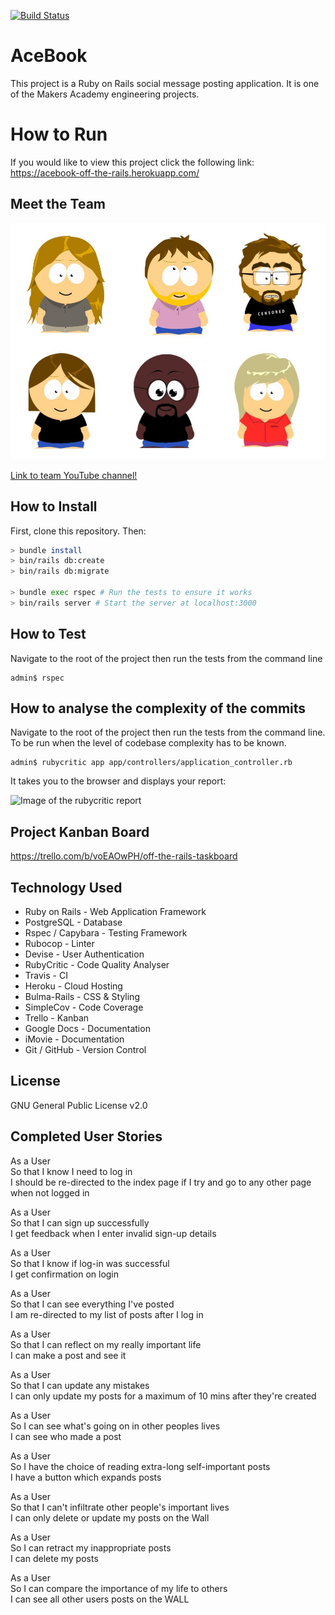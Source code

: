 [![Build Status](https://travis-ci.org/lucianmot/acebook-off-the-rails.svg?branch=master)](https://travis-ci.org/lucianmot/acebook-off-the-rails)

# AceBook

This project is a Ruby on Rails social message posting application. It is one of the Makers Academy engineering projects.

# How to Run

If you would like to view this project click the following link:<br />
https://acebook-off-the-rails.herokuapp.com/

## Meet the Team

![Team Off-the-Rails](team-otr.jpg)

[Link to team YouTube channel!](https://www.youtube.com/channel/UCjQnMV5qEJ1BF_MSobdw01Q)

## How to Install

First, clone this repository. Then:

```bash
> bundle install
> bin/rails db:create
> bin/rails db:migrate

> bundle exec rspec # Run the tests to ensure it works
> bin/rails server # Start the server at localhost:3000
```

## How to Test

Navigate to the root of the project then run the tests from the command line

```console
admin$ rspec
```

## How to analyse the complexity of the commits

Navigate to the root of the project then run the tests from the command line. To be run when the level of codebase complexity has to be known.

```console
admin$ rubycritic app app/controllers/application_controller.rb
```

It takes you to the browser and displays your report:

![Image of the rubycritic report](https://user-images.githubusercontent.com/12727270/61628020-0ec01380-ac79-11e9-8a98-dda7b01adbfc.png)

## Project Kanban Board

https://trello.com/b/voEAOwPH/off-the-rails-taskboard

## Technology Used

* Ruby on Rails - Web Application Framework
* PostgreSQL - Database
* Rspec / Capybara - Testing Framework
* Rubocop - Linter
* Devise - User Authentication
* RubyCritic - Code Quality Analyser
* Travis - CI
* Heroku - Cloud Hosting
* Bulma-Rails - CSS & Styling
* SimpleCov - Code Coverage
* Trello - Kanban
* Google Docs - Documentation
* iMovie - Documentation
* Git / GitHub - Version Control

## License

GNU General Public License v2.0

## Completed User Stories

As a User  
So that I know I need to log in  
I should be re-directed to the index page if I try and go to any other page when not logged in  

As a User  
So that I can sign up successfully  
I get feedback when I enter invalid sign-up details

As a User  
So that I know if log-in was successful  
I get confirmation on login  

As a User  
So that I can see everything I've posted  
I am re-directed to my list of posts after I log in  

As a User  
So that I can reflect on my really important life  
I can make a post and see it  

As a User  
So that I can update any mistakes  
I can only update my posts for a maximum of 10 mins after they're created  

As a User  
So I can see what's going on in other peoples lives  
I can see who made a post  

As a User  
So I have the choice of reading extra-long self-important posts  
I have a button which expands posts  

As a User  
So that I can't infiltrate other people's important lives  
I can only delete or update my posts on the Wall  

As a User  
So I can retract my inappropriate posts  
I can delete my posts  

As a User  
So I can compare the importance of my life to others  
I can see all other users posts on the WALL  
